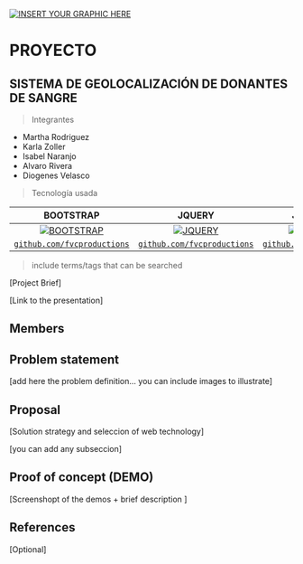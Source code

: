 [![INSERT YOUR GRAPHIC HERE](https://i.ibb.co/hccGk8B/12212.jpg)]()


# PROYECTO 
## SISTEMA DE GEOLOCALIZACIÓN DE DONANTES DE SANGRE

> Integrantes
 - Martha Rodriguez
 - Karla Zoller
 - Isabel Naranjo
 - Alvaro Rivera
 - Diogenes Velasco


> Tecnología usada

| **BOOTSTRAP**| **JQUERY**| **JAVASCRIPT** |
| :---: |:---:| :---:|
| [![BOOTSTRAP](https://i.ibb.co/61r1KS7/bootstrap2.png?v=3&s=200)](https://getbootstrap.com/)    | [![JQUERY](https://i.ibb.co/9ZfD4pC/jquery1.png?v=3&s=200)](https://jquery.com/) | [![JAVASCRIPT](https://i.ibb.co/r4PNyg9/JSCRIPT.png?v=3&s=200)](https://www.javascript.com/)  |
| <a href="http://github.com/fvcproductions" target="_blank">`github.com/fvcproductions`</a> | <a href="http://github.com/fvcproductions" target="_blank">`github.com/fvcproductions`</a> | <a href="http://github.com/fvcproductions" target="_blank">`github.com/fvcproductions`</a> |


> include terms/tags that can be searched


[Project Brief]

[Link to the presentation]

## Members



## Problem statement

[add here the problem definition... you can include images to illustrate]


## Proposal

[Solution strategy and seleccion of web technology]

[you can add any subseccion]


## Proof of concept (DEMO)

[Screenshopt of the demos + brief description ]


## References

[Optional]
